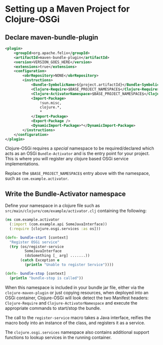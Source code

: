 # Setting up a Maven Project for Clojure-OSGi

## Declare maven-bundle-plugin

```xml
<plugin>
    <groupId>org.apache.felix</groupId>
    <artifactId>maven-bundle-plugin</artifactId>
    <version>VERSION_GOES_HERE</version>
    <extensions>true</extensions>
    <configuration>
        <obrRepository>NONE</obrRepository>
        <instructions>
            <Bundle-SymbolicName>${project.artifactId}</Bundle-SymbolicName>
            <Clojure-Require>$BASE_PROJECT_NAMESPACE$</Clojure-Require>
            <Clojure-ActivatorNamespace>$BASE_PROJECT_NAMESPACE$</Clojure-ActivatorNamespace>
            <Import-Package>
                !sun.misc,
                clojure.*,
                *
            </Import-Package>
            <Export-Package />
            <DynamicImport-Package>*</DynamicImport-Package>
        </instructions>
    </configuration>
</plugin>
```

Clojure-OSGi requires a _special_ namespace to be required/declared which acts as an OSGi `Bundle-Activator`
and is the entry point for your project. This is where you will register any clojure based OSGi service implementations.

Replace the `$BASE_PROJECT_NAMESPACE$` entry above with the namespace, such as `com.example.activator`.

## Write the Bundle-Activator namespace

Define your namespace in a clojure file such as `src/main/clojure/com/example/activator.clj` containing the following:

```clojure
(ns com.example.activator
  (:import (com.example.api SomeJavaInterface))
  (:require [clojure.osgi.services :as os]))

(defn- bundle-start [context]
  "Register OSGi service"
  (try (os/register-service
         SomeJavaInterface
         (doSomething [_ arg] .......))
       (catch Exception e
         (println "Unable to register Service"))))

(defn- bundle-stop [context]
  (println "bundle-stop is called"))
```

When this namespace is included in your bundle jar file, either via the `clojure-maven-plugin` or just copying resources, when deployed
into an OSGi container, Clojure-OSGi will look detect the two Manifest headers: `Clojure-Require` and `Clojure-ActivatorNamespace` and
execute the appropriate commands to start/stop the bundle.

The call to the `register-service` macro takes a Java interface, reifies the macro body into an instance of the class, and registers it as a service.

The `clojure.osgi.services` namespace also contains additional support functions to lookup services in the running container.
